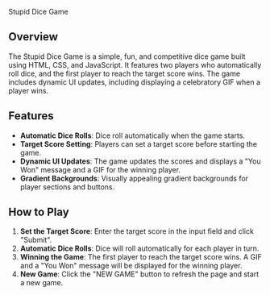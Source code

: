 Stupid Dice Game

## Overview

The Stupid Dice Game is a simple, fun, and competitive dice game built using HTML, CSS, and JavaScript. It features two players who automatically roll dice, and the first player to reach the target score wins. The game includes dynamic UI updates, including displaying a celebratory GIF when a player wins.

## Features

- **Automatic Dice Rolls**: Dice roll automatically when the game starts.
- **Target Score Setting**: Players can set a target score before starting the game.
- **Dynamic UI Updates**: The game updates the scores and displays a "You Won" message and a GIF for the winning player.
- **Gradient Backgrounds**: Visually appealing gradient backgrounds for player sections and buttons.

## How to Play

1. **Set the Target Score**: Enter the target score in the input field and click "Submit".
2. **Automatic Dice Rolls**: Dice will roll automatically for each player in turn.
3. **Winning the Game**: The first player to reach the target score wins. A GIF and a "You Won" message will be displayed for the winning player.
4. **New Game**: Click the "NEW GAME" button to refresh the page and start a new game.
